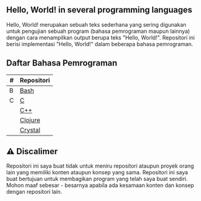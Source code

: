 ## Hello, World! in several programming languages
Hello, World! merupakan sebuah teks sederhana yang sering digunakan untuk pengujian sebuah program (bahasa pemrograman maupun lainnya) dengan cara menampilkan output berupa teks "Hello, World!". Repositori ini berisi implementasi "Hello, World!" dalam beberapa bahasa pemrograman.

## Daftar Bahasa Pemrograman
| #   | Repositori                                                                                                 |
| --- | ---------------------------------------------------------------------------------------------------------- |
| B   | [Bash](https://github.com/codewithfahmi/hello-world-in-several-programming-languages/tree/main/bash)       |
| C   | [C](https://github.com/codewithfahmi/hello-world-in-several-programming-languages/tree/main/c)             |
|     | [C++](https://github.com/codewithfahmi/hello-world-in-several-programming-languages/tree/main/c%2B%2B)     |
|     | [Clojure](https://github.com/codewithfahmi/hello-world-in-several-programming-languages/tree/main/clojure) |
|     | [Crystal](https://github.com/codewithfahmi/hello-world-in-several-programming-languages/tree/main/crystal) |


## ⚠️  Discalimer
Repositori ini saya buat tidak untuk meniru repositori ataupun proyek orang lain yang memiliki konten ataupun konsep yang sama. Repositori ini saya buat bertujuan untuk membagikan program yang telah saya buat sendiri. Mohon maaf sebesar - besarnya apabila ada kesamaan konten dan konsep dengan repositori lain.